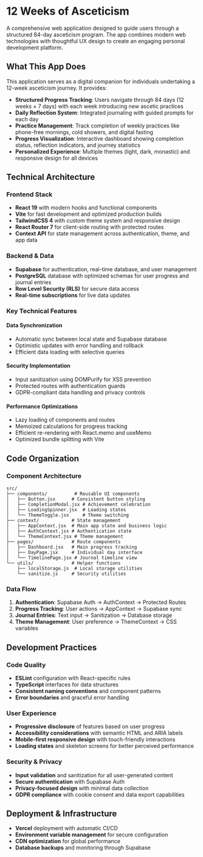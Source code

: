 # 12 Weeks of Asceticism

A comprehensive web application designed to guide users through a structured 84-day asceticism program. The app combines modern web technologies with thoughtful UX design to create an engaging personal development platform.

## What This App Does

This application serves as a digital companion for individuals undertaking a 12-week asceticism journey. It provides:

- **Structured Progress Tracking**: Users navigate through 84 days (12 weeks × 7 days) with each week introducing new ascetic practices
- **Daily Reflection System**: Integrated journaling with guided prompts for each day
- **Practice Management**: Track completion of weekly practices like phone-free mornings, cold showers, and digital fasting
- **Progress Visualization**: Interactive dashboard showing completion status, reflection indicators, and journey statistics
- **Personalized Experience**: Multiple themes (light, dark, monastic) and responsive design for all devices

## Technical Architecture

### Frontend Stack

- **React 19** with modern hooks and functional components
- **Vite** for fast development and optimized production builds
- **TailwindCSS 4** with custom theme system and responsive design
- **React Router 7** for client-side routing with protected routes
- **Context API** for state management across authentication, theme, and app data

### Backend & Data

- **Supabase** for authentication, real-time database, and user management
- **PostgreSQL** database with optimized schemas for user progress and journal entries
- **Row Level Security (RLS)** for secure data access
- **Real-time subscriptions** for live data updates

### Key Technical Features

#### Data Synchronization

- Automatic sync between local state and Supabase database
- Optimistic updates with error handling and rollback
- Efficient data loading with selective queries

#### Security Implementation

- Input sanitization using DOMPurify for XSS prevention
- Protected routes with authentication guards
- GDPR-compliant data handling and privacy controls

#### Performance Optimizations

- Lazy loading of components and routes
- Memoized calculations for progress tracking
- Efficient re-rendering with React.memo and useMemo
- Optimized bundle splitting with Vite

## Code Organization

### Component Architecture

```text
src/
├── components/          # Reusable UI components
│   ├── Button.jsx      # Consistent button styling
│   ├── CompletionModal.jsx # Achievement celebration
│   ├── LoadingSpinner.jsx  # Loading states
│   └── ThemeToggle.jsx     # Theme switching
├── context/            # State management
│   ├── AppContext.jsx  # Main app state and business logic
│   ├── AuthContext.jsx # Authentication state
│   └── ThemeContext.jsx # Theme management
├── pages/              # Route components
│   ├── Dashboard.jsx   # Main progress tracking
│   ├── DayPage.jsx     # Individual day interface
│   └── TimelinePage.jsx # Journal timeline view
└── utils/              # Helper functions
    ├── localStorage.js  # Local storage utilities
    └── sanitize.js     # Security utilities
```

### Data Flow

1. **Authentication**: Supabase Auth → AuthContext → Protected Routes
2. **Progress Tracking**: User actions → AppContext → Supabase sync
3. **Journal Entries**: Text input → Sanitization → Database storage
4. **Theme Management**: User preference → ThemeContext → CSS variables

## Development Practices

### Code Quality

- **ESLint** configuration with React-specific rules
- **TypeScript** interfaces for data structures
- **Consistent naming conventions** and component patterns
- **Error boundaries** and graceful error handling

### User Experience

- **Progressive disclosure** of features based on user progress
- **Accessibility considerations** with semantic HTML and ARIA labels
- **Mobile-first responsive design** with touch-friendly interactions
- **Loading states** and skeleton screens for better perceived performance

### Security & Privacy

- **Input validation** and sanitization for all user-generated content
- **Secure authentication** with Supabase Auth
- **Privacy-focused design** with minimal data collection
- **GDPR compliance** with cookie consent and data export capabilities

## Deployment & Infrastructure

- **Vercel** deployment with automatic CI/CD
- **Environment variable management** for secure configuration
- **CDN optimization** for global performance
- **Database backups** and monitoring through Supabase